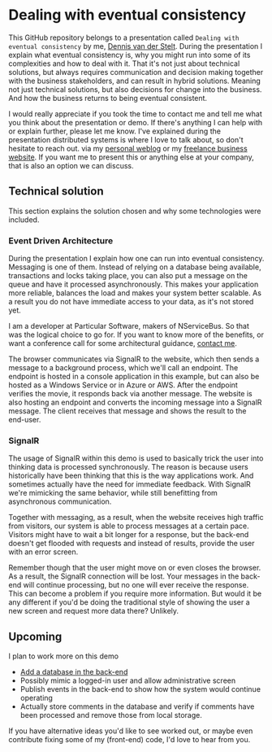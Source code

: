 # Dealing with eventual consistency

This GitHub repository belongs to a presentation called `Dealing with eventual consistency` by me, [Dennis van der Stelt](https://compilesoftware.nl/). During the presentation I explain what eventual consistency is, why you might run into some of its complexities and how to deal with it. That it's not just about technical solutions, but always requires communication and decision making together with the business stakeholders, and can result in hybrid solutions. Meaning not just technical solutions, but also decisions for change into the business. And how the business returns to being eventual consistent.

I would really appreciate if you took the time to contact me and tell me what you think about the presentation or demo. If there's anything I can help with or explain further, please let me know. I've explained during the presentation distributed systems is where I love to talk about, so don't hesitate to reach out. via my [personal weblog](https://dennis.bloggingabout.net/) or my [freelance business website](https://compilesoftware.nl/).  If you want me to present this or anything else at your company, that is also an option we can discuss.

## Technical solution

This section explains the solution chosen and why some technologies were included.

### Event Driven Architecture

During the presentation I explain how one can run into eventual consistency. Messaging is one of them. Instead of relying on a database being available, transactions and locks taking place, you can also put a message on the queue and have it processed asynchronously. This makes your application more reliable, balances the load and makes your system better scalable. As a result you do not have immediate access to your data, as it's not stored yet.

I am a developer at Particular Software, makers of NServiceBus. So that was the logical choice to go for. If you want to know more of the benefits, or want a conference call for some architectural guidance, [contact me](https://compilesoftware.nl/).

The browser communicates via SignalR to the website, which then sends a message to a background process, which we'll call an endpoint. The endpoint is hosted in a console application in this example, but can also be hosted as a Windows Service or in Azure or AWS. After the endpoint verifies the movie, it responds back via another message. The website is also hosting an endpoint and converts the incoming message into a SignalR message. The client receives that message and shows the result to the end-user.

### SignalR

The usage of SignalR within this demo is used to basically trick the user into thinking data is processed synchronously. The reason is because users historically have been thinking that this is the way applications work. And sometimes actually have the need for immediate feedback. With SignalR we're mimicking the same behavior, while still benefitting from asynchronous communication.

Together with messaging, as a result, when the website receives high traffic from visitors, our system is able to process messages at a certain pace. Visitors might have to wait a bit longer for a response, but the back-end doesn't get flooded with requests and instead of results, provide the user with an error screen.

Remember though that the user might move on or even closes the browser. As a result, the SignalR connection will be lost. Your messages in the back-end will continue processing, but no one will ever receive the response. This can become a problem if you require more information. But would it be any different if you'd be doing the traditional style of showing the user a new screen and request more data there? Unlikely.

## Upcoming

I plan to work more on this demo

- [Add a database in the back-end](https://github.com/dvdstelt/EventualConsistencyDemo/issues/7)
- Possibly mimic a logged-in user and allow administrative screen
- Publish events in the back-end to show how the system would continue operating
- Actually store comments in the database and verify if comments have been processed and remove those from local storage.

If you have alternative ideas you'd like to see worked out, or maybe even contribute fixing some of my (front-end) code, I'd love to hear from you.
